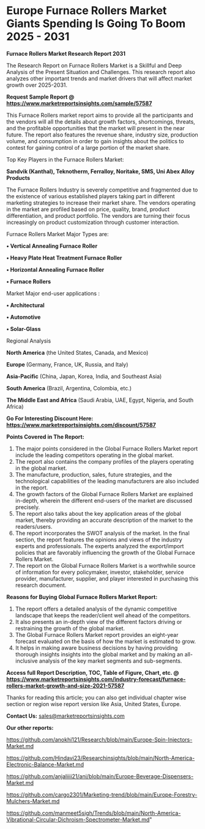 # Europe Furnace Rollers Market Giants Spending Is Going To Boom 2025 - 2031

<strong>Furnace Rollers Market Research Report 2031</strong>

The Research Report on Furnace Rollers Market is a Skillful and Deep Analysis of the Present Situation and Challenges. This research report also analyzes other important trends and market drivers that will affect market growth over 2025-2031.

<strong>Request Sample Report @ <a href=https://www.marketreportsinsights.com/sample/57587>https://www.marketreportsinsights.com/sample/57587</a></strong>

This Furnace Rollers market report aims to provide all the participants and the vendors will all the details about growth factors, shortcomings, threats, and the profitable opportunities that the market will present in the near future. The report also features the revenue share, industry size, production volume, and consumption in order to gain insights about the politics to contest for gaining control of a large portion of the market share.

Top Key Players in the Furnace Rollers Market:

<strong>Sandvik (Kanthal), Teknotherm, Ferralloy, Noritake, SMS, Uni Abex Alloy Products</strong>

The Furnace Rollers Industry is severely competitive and fragmented due to the existence of various established players taking part in different marketing strategies to increase their market share. The vendors operating in the market are profiled based on price, quality, brand, product differentiation, and product portfolio. The vendors are turning their focus increasingly on product customization through customer interaction.

Furnace Rollers Market Major Types are:

<strong>• Vertical Annealing Furnace Roller

• Heavy Plate Heat Treatment Furnace Roller

• Horizontal Annealing Furnace Roller

• Furnace Rollers</strong>

Market Major end-user applications :

<strong>• Architectural

• Automotive

• Solar-Glass</strong>

Regional Analysis

</u><strong><b>North America</b></strong> (the United States, Canada, and Mexico)

<strong><b>Europe </b></strong>(Germany, France, UK, Russia, and Italy)

<strong><b>Asia-Pacific</b></strong> (China, Japan, Korea, India, and Southeast Asia)

<strong><b>South America</b></strong> (Brazil, Argentina, Colombia, etc.)

<strong><b>The Middle East and Africa</b></strong> (Saudi Arabia, UAE, Egypt, Nigeria, and South Africa)

<strong>Go For Interesting Discount Here: <a href=https://www.marketreportsinsights.com/discount/57587>https://www.marketreportsinsights.com/discount/57587</a></strong>

<strong>Points Covered in The Report:</strong>
<ol>
  <li>The major points considered in the Global Furnace Rollers Market report include the leading competitors operating in the global market.</li>
  <li>The report also contains the company profiles of the players operating in the global market.</li>
  <li>The manufacture, production, sales, future strategies, and the technological capabilities of the leading manufacturers are also included in the report.</li>
  <li>The growth factors of the Global Furnace Rollers Market are explained in-depth, wherein the different end-users of the market are discussed precisely.</li>
  <li>The report also talks about the key application areas of the global market, thereby providing an accurate description of the market to the readers/users.</li>
  <li>The report incorporates the SWOT analysis of the market. In the final section, the report features the opinions and views of the industry experts and professionals. The experts analyzed the export/import policies that are favorably influencing the growth of the Global Furnace Rollers Market.</li>
  <li>The report on the Global Furnace Rollers Market is a worthwhile source of information for every policymaker, investor, stakeholder, service provider, manufacturer, supplier, and player interested in purchasing this research document.</li>
</ol>
<strong>Reasons for Buying Global Furnace Rollers Market Report:</strong>

<ol>
  <li>The report offers a detailed analysis of the dynamic competitive landscape that keeps the reader/client well ahead of the competitors.</li>
  <li>It also presents an in-depth view of the different factors driving or restraining the growth of the global market.</li>
  <li>The Global Furnace Rollers Market report provides an eight-year forecast evaluated on the basis of how the market is estimated to grow.</li>
  <li>It helps in making aware business decisions by having providing thorough insights insights into the global market and by making an all-inclusive analysis of the key market segments and sub-segments.</li>
</ol>
<strong>Access full Report Description, TOC, Table of Figure, Chart, etc. @ <a href=https://www.marketreportsinsights.com/industry-forecast/furnace-rollers-market-growth-and-size-2021-57587>https://www.marketreportsinsights.com/industry-forecast/furnace-rollers-market-growth-and-size-2021-57587</a></strong>


Thanks for reading this article; you can also get individual chapter wise section or region wise report version like Asia, United States, Europe.

<strong>Contact Us:</strong>
sales@marketreportsinsights.com

<strong>Our other reports:</strong>

<a href=https://github.com/anokhi121/Research/blob/main/Europe-Spin-Injectors-Market.md>https://github.com/anokhi121/Research/blob/main/Europe-Spin-Injectors-Market.md</a>

<a href=https://github.com/Hindavi23/Researchinsights/blob/main/North-America-Electronic-Balance-Market.md>https://github.com/Hindavi23/Researchinsights/blob/main/North-America-Electronic-Balance-Market.md</a>

<a href=https://github.com/anjaliiii21/ani/blob/main/Europe-Beverage-Dispensers-Market.md>https://github.com/anjaliiii21/ani/blob/main/Europe-Beverage-Dispensers-Market.md</a>

<a href=https://github.com/cargo2301/Marketing-trend/blob/main/Europe-Forestry-Mulchers-Market.md>https://github.com/cargo2301/Marketing-trend/blob/main/Europe-Forestry-Mulchers-Market.md</a>

<a href=https://github.com/manmeet5sigh/Trends/blob/main/North-America-Vibrational-Circular-Dichroism-Spectrometer-Market.md>https://github.com/manmeet5sigh/Trends/blob/main/North-America-Vibrational-Circular-Dichroism-Spectrometer-Market.md</a>"
